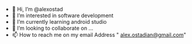 - 👋 Hi, I’m @alexostad
- 👀 I’m interested in software development
- 🌱 I’m currently learning android studio
- 💞️ I’m looking to collaborate on ...
- 📫 How to reach me on my email Address " alex.ostadian@gmail.com"

<!---
alexostad/alexostad is a ✨ special ✨ repository because its `README.md` (this file) appears on your GitHub profile.
You can click the Preview link to take a look at your changes.
--->
